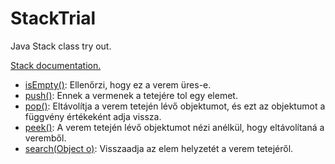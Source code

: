 # StackTrial
Java Stack class try out.

[Stack documentation.](https://docs.oracle.com/javase/7/docs/api/java/util/Stack.html)

* [isEmpty()](https://docs.oracle.com/javase/7/docs/api/java/util/Stack.html#empty()): Ellenőrzi, hogy ez a verem üres-e.
* [push()](https://docs.oracle.com/javase/7/docs/api/java/util/Stack.html#push(E)): Ennek a vermenek a tetejére tol egy elemet.
* [pop()](https://docs.oracle.com/javase/7/docs/api/java/util/Stack.html#pop()): Eltávolítja a verem tetején lévő objektumot, és ezt az objektumot a függvény értékeként adja vissza.
* [peek()](https://docs.oracle.com/javase/7/docs/api/java/util/Stack.html#peek()): A verem tetején lévő objektumot nézi anélkül, hogy eltávolítaná a veremből.
* [search(Object o)](https://docs.oracle.com/javase/7/docs/api/java/util/Stack.html#search(java.lang.Object)): Visszaadja az elem helyzetét a verem tetejéről.